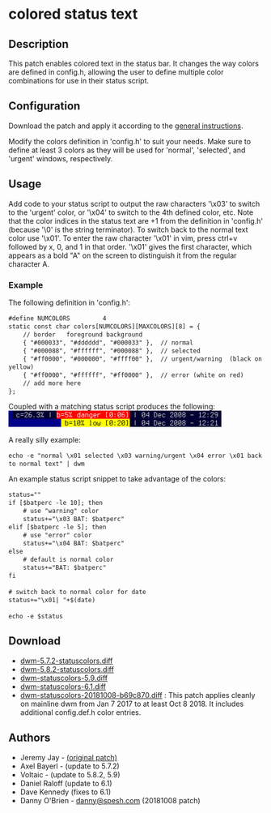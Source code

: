 # colored status text

## Description

This patch enables colored text in the status bar.  It changes the way colors are defined in config.h, allowing the user to define multiple color combinations for use in their status script.

## Configuration

Download the patch and apply it according to the [general instructions](../).

Modify the colors definition in 'config.h' to suit your needs.  Make sure to define at least 3 colors as they will be used for 'normal', 'selected', and 'urgent' windows, respectively.

## Usage

Add code to your status script to output the raw characters '\x03' to switch to the 'urgent' color, or '\x04' to switch to the 4th defined color, etc.  Note that the color indices in the status text are +1 from the definition in 'config.h' (because '\0' is the string terminator).  To switch back to the normal text color use '\x01'. To enter the raw character '\x01' in vim, press ctrl+v followed by x, 0, and 1 in that order. '\x01' gives the first character, which appears as a bold "A" on the screen to distinguish it from the regular character A.

### Example

The following definition in 'config.h':

	#define NUMCOLORS         4
	static const char colors[NUMCOLORS][MAXCOLORS][8] = {
		// border   foreground background
		{ "#000033", "#dddddd", "#000033" },  // normal
		{ "#000088", "#ffffff", "#000088" },  // selected
		{ "#ff0000", "#000000", "#ffff00" },  // urgent/warning  (black on yellow)
		{ "#ff0000", "#ffffff", "#ff0000" },  // error (white on red)
		// add more here
	};

Coupled with a matching status script produces the following:
  ![Example Colored Status Text](statuscolors.png)

A really silly example:

	echo -e "normal \x01 selected \x03 warning/urgent \x04 error \x01 back to normal text" | dwm

An example status script snippet to take advantage of the colors:

	status=""
	if [$batperc -le 10]; then
		# use "warning" color
		status+="\x03 BAT: $batperc"
	elif [$batperc -le 5]; then
		# use "error" color
		status+="\x04 BAT: $batperc"
	else
		# default is normal color
		status+="BAT: $batperc"
	fi

	# switch back to normal color for date
	status+="\x01| "+$(date)

	echo -e $status

## Download

* [dwm-5.7.2-statuscolors.diff](dwm-5.7.2-statuscolors.diff)
* [dwm-5.8.2-statuscolors.diff](dwm-5.8.2-statuscolors.diff)
* [dwm-statuscolors-5.9.diff](dwm-statuscolors-5.9.diff)
* [dwm-statuscolors-6.1.diff](dwm-statuscolors-6.1.diff)
* [dwm-statuscolors-20181008-b69c870.diff](dwm-statuscolors-20181008-b69c870.diff)
  : This patch applies cleanly on mainline dwm from Jan 7 2017 to at least Oct
  8 2018. It includes additional config.def.h color entries.

## Authors
* Jeremy Jay - [(original patch)](//lists.suckless.org/dwm/0812/7023.html)
* Axel Bayerl - (update to 5.7.2)
* Voltaic - (update to 5.8.2, 5.9)
* Daniel Raloff (update to 6.1)
* Dave Kennedy (fixes to 6.1)
* Danny O'Brien - [danny@spesh.com](mailto:danny@spesh.com) (20181008 patch)

